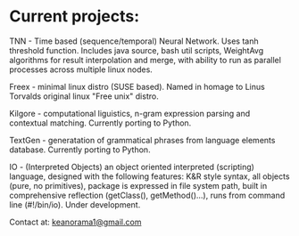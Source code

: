 # Current projects:
TNN - Time based (sequence/temporal) Neural Network. Uses tanh threshold function. Includes java source, bash util scripts, WeightAvg  algorithms for result interpolation and merge, with ability to run as parallel processes across multiple linux nodes. 

Freex - minimal linux distro (SUSE based). Named in homage to Linus Torvalds original linux "Free unix" distro.

Kilgore - computational liguistics, n-gram expression parsing and contextual matching. Currently porting to Python.

TextGen - generatation of grammatical phrases from language elements database. Currently porting to Python.

IO - (Interpreted Objects) an object oriented interpreted (scripting) language, designed with the following features: K&R style syntax, all objects (pure, no primitives), package is expressed in file system path, built in comprehensive reflection (getClass(), getMethod()...), runs from command line (#!/bin/io). Under development.

Contact at: keanorama1@gmail.com
